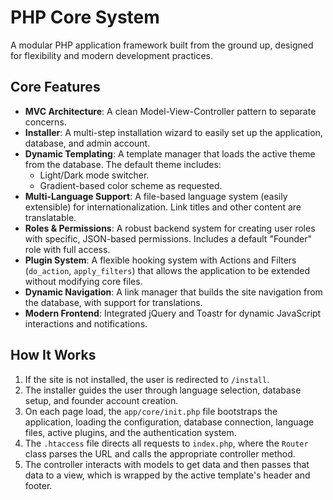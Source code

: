 # PHP Core System

A modular PHP application framework built from the ground up, designed for flexibility and modern development practices.

## Core Features

- **MVC Architecture**: A clean Model-View-Controller pattern to separate concerns.
- **Installer**: A multi-step installation wizard to easily set up the application, database, and admin account.
- **Dynamic Templating**: A template manager that loads the active theme from the database. The default theme includes:
    - Light/Dark mode switcher.
    - Gradient-based color scheme as requested.
- **Multi-Language Support**: A file-based language system (easily extensible) for internationalization. Link titles and other content are translatable.
- **Roles & Permissions**: A robust backend system for creating user roles with specific, JSON-based permissions. Includes a default "Founder" role with full access.
- **Plugin System**: A flexible hooking system with Actions and Filters (`do_action`, `apply_filters`) that allows the application to be extended without modifying core files.
- **Dynamic Navigation**: A link manager that builds the site navigation from the database, with support for translations.
- **Modern Frontend**: Integrated jQuery and Toastr for dynamic JavaScript interactions and notifications.

## How It Works

1.  If the site is not installed, the user is redirected to `/install`.
2.  The installer guides the user through language selection, database setup, and founder account creation.
3.  On each page load, the `app/core/init.php` file bootstraps the application, loading the configuration, database connection, language files, active plugins, and the authentication system.
4.  The `.htaccess` file directs all requests to `index.php`, where the `Router` class parses the URL and calls the appropriate controller method.
5.  The controller interacts with models to get data and then passes that data to a view, which is wrapped by the active template's header and footer.
